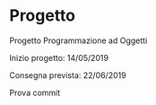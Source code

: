 # Progetto
Progetto Programmazione ad Oggetti

Inizio progetto: 14/05/2019

Consegna prevista: 22/06/2019

Prova commit
